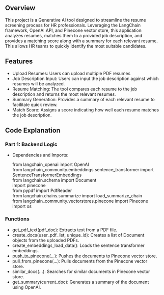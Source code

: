 ## Overview
This project is a Generative AI tool designed to streamline the resume screening process for HR professionals. Leveraging the LangChain framework, OpenAI API, and Pinecone vector store, this application analyzes resumes, matches them to a provided job description, and provides a matching score along with a summary for each relevant resume. This allows HR teams to quickly identify the most suitable candidates.

## Features
- Upload Resumes: Users can upload multiple PDF resumes.
- Job Description Input: Users can input the job description against which resumes will be analyzed.
- Resume Matching: The tool compares each resume to the job description and returns the most relevant resumes.
- Summary Generation: Provides a summary of each relevant resume to facilitate quick review.
- Match Score: Assigns a score indicating how well each resume matches the job description.

## Code Explanation

  ### Part 1: Backend Logic
- Dependencies and Imports:<br>

  from langchain_openai import OpenAI<br>
  from langchain_community.embeddings.sentence_transformer import SentenceTransformerEmbeddings<br>
  from langchain.schema import Document<br>
  import pinecone<br>
  from pypdf import PdfReader<br>
  from langchain.chains.summarize import load_summarize_chain<br>
  from langchain_community.vectorstores.pinecone import Pinecone<br>
  import os<br>

### Functions

- get_pdf_text(pdf_doc): Extracts text from a PDF file.<br>
- create_docs(user_pdf_list, unique_id): Creates a list of Document objects from the uploaded PDFs.<br>
- create_embeddings_load_data(): Loads the sentence transformer embeddings.<br>
- push_to_pinecone(...): Pushes the documents to Pinecone vector store.<br>
- pull_from_pinecone(...): Pulls documents from the Pinecone vector store.<br>
- similar_docs(...): Searches for similar documents in Pinecone vector store.<br>
- get_summary(current_doc): Generates a summary of the document using OpenAI.<br>

